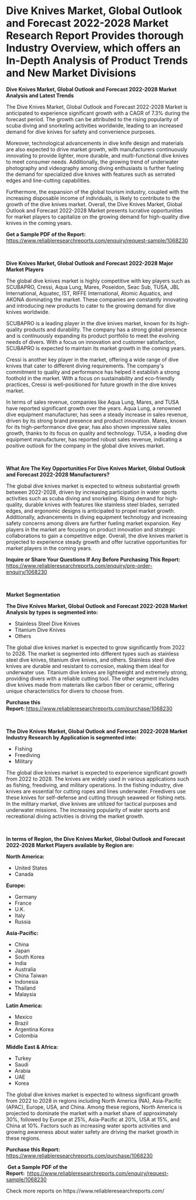 <p><h1>Dive Knives Market, Global Outlook and Forecast 2022-2028 Market Research Report Provides thorough Industry Overview, which offers an In-Depth Analysis of Product Trends and New Market Divisions</h1></p><p><strong>Dive Knives Market, Global Outlook and Forecast 2022-2028 Market Analysis and Latest Trends</strong></p>
<p><p>The Dive Knives Market, Global Outlook and Forecast 2022-2028 Market is anticipated to experience significant growth with a CAGR of 7.3% during the forecast period. The growth can be attributed to the rising popularity of scuba diving and snorkeling activities worldwide, leading to an increased demand for dive knives for safety and convenience purposes. </p><p>Moreover, technological advancements in dive knife design and materials are also expected to drive market growth, with manufacturers continuously innovating to provide lighter, more durable, and multi-functional dive knives to meet consumer needs. Additionally, the growing trend of underwater photography and videography among diving enthusiasts is further fueling the demand for specialized dive knives with features such as serrated edges and line-cutting capabilities.</p><p>Furthermore, the expansion of the global tourism industry, coupled with the increasing disposable income of individuals, is likely to contribute to the growth of the dive knives market. Overall, the Dive Knives Market, Global Outlook and Forecast 2022-2028 Market presents lucrative opportunities for market players to capitalize on the growing demand for high-quality dive knives in the coming years.</p></p>
<p><strong>Get a Sample PDF of the Report:&nbsp;</strong> <a href="https://www.reliableresearchreports.com/enquiry/request-sample/1068230">https://www.reliableresearchreports.com/enquiry/request-sample/1068230</a></p>
<p>&nbsp;</p>
<p><strong>Dive Knives Market, Global Outlook and Forecast 2022-2028 Major Market Players</strong></p>
<p><p>The global dive knives market is highly competitive with key players such as SCUBAPRO, Cressi, Aqua Lung, Mares, Poseidon, Seac Sub, TUSA, JBL International, Aquatec, IST, RIFFE International, Atomic Aquatics, and AKONA dominating the market. These companies are constantly innovating and introducing new products to cater to the growing demand for dive knives worldwide.</p><p>SCUBAPRO is a leading player in the dive knives market, known for its high-quality products and durability. The company has a strong global presence and is continuously expanding its product portfolio to meet the evolving needs of divers. With a focus on innovation and customer satisfaction, SCUBAPRO is expected to maintain its market growth in the coming years.</p><p>Cressi is another key player in the market, offering a wide range of dive knives that cater to different diving requirements. The company's commitment to quality and performance has helped it establish a strong foothold in the market. With a focus on sustainability and eco-friendly practices, Cressi is well-positioned for future growth in the dive knives market.</p><p>In terms of sales revenue, companies like Aqua Lung, Mares, and TUSA have reported significant growth over the years. Aqua Lung, a renowned dive equipment manufacturer, has seen a steady increase in sales revenue, driven by its strong brand presence and product innovation. Mares, known for its high-performance dive gear, has also shown impressive sales growth, thanks to its focus on quality and technology. TUSA, a leading dive equipment manufacturer, has reported robust sales revenue, indicating a positive outlook for the company in the global dive knives market.</p></p>
<p>&nbsp;</p>
<p><strong>What Are The Key Opportunities For Dive Knives Market, Global Outlook and Forecast 2022-2028 Manufacturers?</strong></p>
<p><p>The global dive knives market is expected to witness substantial growth between 2022-2028, driven by increasing participation in water sports activities such as scuba diving and snorkeling. Rising demand for high-quality, durable knives with features like stainless steel blades, serrated edges, and ergonomic designs is anticipated to propel market growth. Additionally, advancements in diving equipment technology and increasing safety concerns among divers are further fueling market expansion. Key players in the market are focusing on product innovation and strategic collaborations to gain a competitive edge. Overall, the dive knives market is projected to experience steady growth and offer lucrative opportunities for market players in the coming years.</p></p>
<p><strong>Inquire or Share Your Questions If Any Before Purchasing This Report:</strong> <a href="https://www.reliableresearchreports.com/enquiry/pre-order-enquiry/1068230">https://www.reliableresearchreports.com/enquiry/pre-order-enquiry/1068230</a></p>
<p>&nbsp;</p>
<p><strong>Market Segmentation</strong></p>
<p><strong>The Dive Knives Market, Global Outlook and Forecast 2022-2028 Market Analysis by types is segmented into:</strong></p>
<p><ul><li>Stainless Steel Dive Knives</li><li>Titanium Dive Knives</li><li>Others</li></ul></p>
<p><p>The global dive knives market is expected to grow significantly from 2022 to 2028. The market is segmented into different types such as stainless steel dive knives, titanium dive knives, and others. Stainless steel dive knives are durable and resistant to corrosion, making them ideal for underwater use. Titanium dive knives are lightweight and extremely strong, providing divers with a reliable cutting tool. The other segment includes dive knives made from materials like carbon fiber or ceramic, offering unique characteristics for divers to choose from.</p></p>
<p><strong>Purchase this Report:&nbsp;</strong><a href="https://www.reliableresearchreports.com/purchase/1068230">https://www.reliableresearchreports.com/purchase/1068230</a></p>
<p>&nbsp;</p>
<p><strong>The Dive Knives Market, Global Outlook and Forecast 2022-2028 Market Industry Research by Application is segmented into:</strong></p>
<p><ul><li>Fishing</li><li>Freediving</li><li>Military</li></ul></p>
<p><p>The global dive knives market is expected to experience significant growth from 2022 to 2028. The knives are widely used in various applications such as fishing, freediving, and military operations. In the fishing industry, dive knives are essential for cutting ropes and lines underwater. Freedivers use these knives for self-defense and cutting through seaweed or fishing nets. In the military market, dive knives are utilized for tactical purposes and underwater missions. The increasing popularity of water sports and recreational diving activities is driving the market growth.</p></p>
<p>&nbsp;</p>
<p><strong>In terms of Region, the Dive Knives Market, Global Outlook and Forecast 2022-2028 Market Players available by Region are:</strong></p>
<p>
    <p> <strong> North America: </strong>
        <ul>
            <li>United States</li>
            <li>Canada</li>
        </ul>
        </p> 
    <p> <strong> Europe: </strong>
        <ul>
            <li>Germany</li>
            <li>France</li>
            <li>U.K.</li>
            <li>Italy</li>
            <li>Russia</li>
        </ul>
        </p> 
    <p> <strong> Asia-Pacific: </strong>
        <ul>
            <li>China</li>
            <li>Japan</li>
            <li>South Korea</li>
            <li>India</li>
            <li>Australia</li>
            <li>China Taiwan</li>
            <li>Indonesia</li>
            <li>Thailand</li>
            <li>Malaysia</li>
        </ul>
        </p> 
    <p> <strong> Latin America: </strong>
        <ul>
            <li>Mexico</li>
            <li>Brazil</li>
            <li>Argentina Korea</li>
            <li>Colombia</li>
        </ul>
        </p> 
    <p> <strong> Middle East & Africa: </strong>
        <ul>
            <li>Turkey</li>
            <li>Saudi</li>
            <li>Arabia</li>
            <li>UAE</li>
            <li>Korea</li>
        </ul>
    </p>
    </p>
<p><p>The global dive knives market is expected to witness significant growth from 2022 to 2028 in regions including North America (NA), Asia-Pacific (APAC), Europe, USA, and China. Among these regions, North America is projected to dominate the market with a market share of approximately 30%, followed by Europe at 25%, Asia-Pacific at 20%, USA at 15%, and China at 10%. Factors such as increasing water sports activities and growing awareness about water safety are driving the market growth in these regions.</p></p>
<p><strong>Purchase this Report: </strong><a href="https://www.reliableresearchreports.com/purchase/1068230">https://www.reliableresearchreports.com/purchase/1068230</a></p>
<p>&nbsp;<strong>Get a Sample PDF of the Report:&nbsp;&nbsp;</strong><a href="https://www.reliableresearchreports.com/enquiry/request-sample/1068230">https://www.reliableresearchreports.com/enquiry/request-sample/1068230</a></p>
<p><strong></strong></p>
<p>Check more reports on https://www.reliableresearchreports.com/</p>